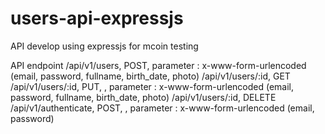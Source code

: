 # users-api-expressjs

API develop using expressjs for mcoin testing

API endpoint
/api/v1/users, POST, parameter : x-www-form-urlencoded (email, password, fullname, birth_date, photo)
/api/v1/users/:id, GET
/api/v1/users/:id, PUT, , parameter : x-www-form-urlencoded (email, password, fullname, birth_date, photo)
/api/v1/users/:id, DELETE
/api/v1/authenticate, POST, , parameter : x-www-form-urlencoded (email, password)
